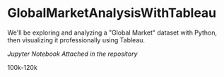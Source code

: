 # GlobalMarketAnalysisWithTableau
We'll be exploring and analyzing a "Global Market" dataset with Python, then visualizing it professionally using Tableau.

_Jupyter Notebook Attached in the repository_


100k-120k

